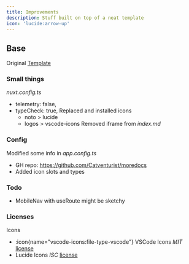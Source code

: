 ```yaml
---
title: Improvements
description: Stuff built on top of a neat template
icon: 'lucide:arrow-up'
---
```


## Base
Original [Template](https://github.com/ZTL-UwU/shadcn-docs-nuxt)

### Small things
*nuxt.config.ts*
- telemetry: false,
- typeCheck: true,
Replaced and installed icons 
  - noto > lucide 
  - logos > vscode-icons
Removed iframe from *index.md*

### Config
Modified some info in *app.config.ts*
- GH repo: https://github.com/Catventurist/moredocs
- Added icon slots and types

### Todo
- MobileNav with useRoute might be sketchy

### Licenses
Icons
- :icon{name="vscode-icons:file-type-vscode"} VSCode Icons *MIT* [license](https://github.com/vscode-icons/vscode-icons/blob/master/LICENSE)
- Lucide Icons *ISC* [license](https://github.com/lucide-icons/lucide/blob/main/LICENSE)